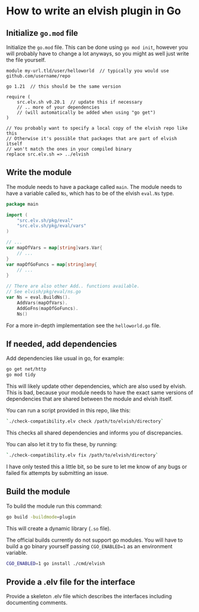 # How to write an elvish plugin in Go

## Initialize `go.mod` file

Initialize the `go.mod` file.
This can be done using `go mod init`,
however you will probably have to change a lot anyways,
so you might as well just write the file yourself.

```
module my-url.tld/user/helloworld  // typically you would use github.com/username/repo

go 1.21  // this should be the same version

require (
	src.elv.sh v0.20.1  // update this if necessary
	// .. more of your dependencies
	// (will automatically be added when using "go get")
)

// You probably want to specify a local copy of the elvish repo like this
// Otherwise it's possible that packages that are part of elvish itself
// won't match the ones in your compiled binary
replace src.elv.sh => ../elvish
```

## Write the module

The module needs to have a package called `main`.
The module needs to have a variable called `Ns`,
which has to be of the elvish `eval.Ns` type.

```go
package main

import (
	"src.elv.sh/pkg/eval"
	"src.elv.sh/pkg/eval/vars"
)

// ...
var mapOfVars = map[string]vars.Var{
    // ...
}
var mapOfGoFuncs = map[string]any{
	// ...
}

// There are also other Add.. functions available.
// See elvish/pkg/eval/ns.go
var Ns = eval.BuildNs().
	AddVars(mapOfVars).
	AddGoFns(mapOfGoFuncs).
	Ns()
```

For a more in-depth implementation see the `helloworld.go` file.

## If needed, add dependencies

Add dependencies like usual in go, for example:

```bash
go get net/http
go mod tidy
```

This will likely update other dependencies, which are also used by elvish.
This is bad, because your module needs to have the exact same versions of dependencies
that are shared between the module and elvish itself.

You can run a script provided in this repo, like this:
```bash
`./check-compatibility.elv check /path/to/elvish/directory`
```
This checks all shared dependencies and informs you of discrepancies.

You can also let it try to fix these, by running:
```bash
`./check-compatibility.elv fix /path/to/elvish/directory`
```
I have only tested this a little bit, so be sure to let me know of any bugs
or failed fix attempts by submitting an issue.

## Build the module

To build the module run this command:

```bash
go build -buildmode=plugin
```

This will create a dynamic library (`.so` file).

The official builds currently do not support go modules.
You will have to build a go binary yourself passing `CGO_ENABLED=1` as an environment variable.

```bash
CGO_ENABLED=1 go install ./cmd/elvish
```

## Provide a .elv file for the interface

Provide a skeleton .elv file which describes the interfaces including
documenting comments.
